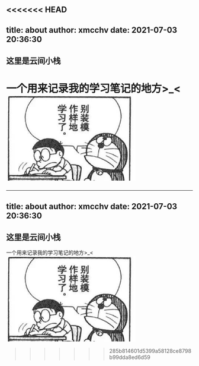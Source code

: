<<<<<<< HEAD
---
title: about
author: xmcchv
date: 2021-07-03 20:36:30
---
## 这里是云间小栈
一个用来记录我的学习笔记的地方>_<
![](/images/1625372158650.jpg)
=======
---
title: about
author: xmcchv
date: 2021-07-03 20:36:30
---
## 这里是云间小栈
一个用来记录我的学习笔记的地方>_<
![](/images/1625372158650.jpg)
>>>>>>> 285b814601d5399a58128ce8798b99dda8ed6d59
